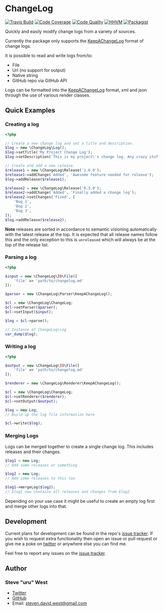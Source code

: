 # ChangeLog

[![Travis Build](https://img.shields.io/travis/stevewest/changelog.svg?style=flat-square)](https://travis-ci.org/stevewest/changelog/)
[![Code Coverage](https://img.shields.io/scrutinizer/g/stevewest/changelog.svg?style=flat-square)](https://scrutinizer-ci.com/g/stevewest/changelog/)
[![Code Quality](https://img.shields.io/scrutinizer/coverage/g/stevewest/changelog.svg?style=flat-square)](https://scrutinizer-ci.com/g/stevewest/changelog/)
[![HHVM](https://img.shields.io/hhvm/stevewest/changelog.svg?style=flat-square)](http://hhvm.h4cc.de/package/stevewest/changelog)
[![Packagist](https://img.shields.io/packagist/v/stevewest/changelog.svg?style=flat-square)](https://packagist.org/packages/stevewest/changelog)

Quickly and easily modify change logs from a variety of sources.

Currently the package only supports the [KeepAChangeLog] format of change logs.

It is possible to read and write logs from/to:

 - File
 - Url (no support for output)
 - Native string
 - GitHub repo via GitHub API

Logs can be formatted into the [KeepAChangeLog] format, xml and json through the use of various render classes.

## Quick Examples

### Creating a log

```php
<?php

// Create a new change log and set a title and description.
$log = new \ChangeLog\Log();
$log->setTitle('My Project Change Log');
$log->setDescription('This is my project\'s change log. Any crazy stuff that happens will appear here.');

// Create and add a new release.
$release1 = new \ChangeLog\Release('1.0.0');
$release1->addChange('Added', 'Awesome feature needed for release');
$log->addRelease($release1);

$release2 = new \ChangeLog\Release('0.3.0');
$release2->addChange('Added', 'Finally added a change log');
$release2->setChanges('Fixed', [
	'Bug 1',
	'Bug 2',
	'Bug 3',
]);
$log->addRelease($release2);
```

**Note** releases are sorted in accordance to semantic visioning automatically with the latest release at the top.
It is expected that all release names follow this and the only exception to this is `unreleased` which will always be at
the top of the release list.

### Parsing a log

```php
<?php

$input = new \ChangeLog\IO\File([
	'file' => 'path/to/changelog.md'
]);

$parser = new \ChangeLog\Parser\KeepAChangeLog();

$cl = new \ChangeLog\ChangeLog;
$cl->setParser($parser);
$cl->setInput($input);

$log = $cl->parse();

// Instance of ChangeLog\Log
var_dump($log);
```

### Writing a log

```php
<?php

$output = new \ChangeLog\IO\File([
	'file' => 'path/to/changelog.md'
]);

$renderer = new \ChangeLog\Renderer\KeepAChangeLog();

$cl = new \ChangeLog\ChangeLog;
$cl->setRenderer($renderer);
$cl->setOutput($output);

$log = new Log;
// Build up the log file information here

$cl->write($log);
```

### Merging Logs

Logs can be merged together to create a single change log. This includes releases and their changes.

```php
$log1 = new Log;
// Add some releases or something

$log2 = new Log;
// Add some releases to this too

$log1->mergeLog($log2);
// $log1 now contains all releases and changes from $log2
```

Depending on your use case it might be useful to create an empty log first and merge other logs into that.

## Development

Current plans for development can be found in the repo's [issue tracker][issues].
If you wish to request extra functionality then open an issue or pull request or give me a poke on [twitter] or anywhere
else you can find me.

Feel free to report any issues on the [issue tracker][issues].

## Author

### Steve "uru" West

 - [Twitter][twitter]
 - [GitHub]
 - Email: steven.david.west@gmail.com

[KeepAChangeLog]: http://keepachangelog.com/
[issues]: https://github.com/stevewest/changelog/issues
[twitter]: http://twitter.com/SteveUru
[GitHub]: https://github.com
